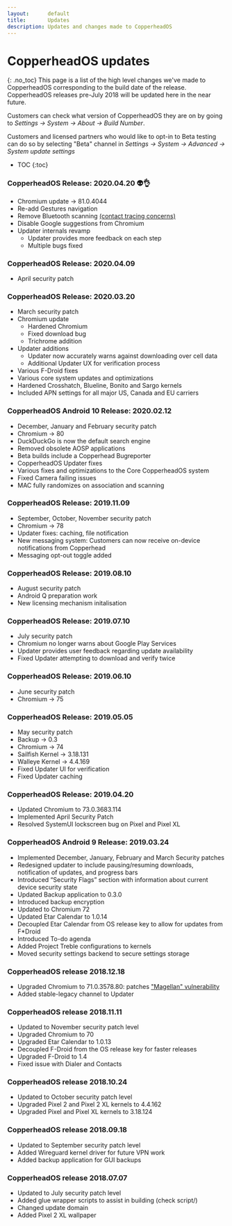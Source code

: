 ```yaml
---
layout:      default
title:       Updates
description: Updates and changes made to CopperheadOS
---
```


# CopperheadOS updates
{: .no_toc}
This page is a list of the high level
changes we've made to CopperheadOS corresponding
to the build date of the release. CopperheadOS
releases pre-July 2018 will be updated here
in the near future.

Customers can check what version of CopperheadOS
they are on by going to *Settings -> System -> About -> Build Number*.

Customers and licensed partners who would like to opt-in to Beta
testing can do so by selecting "Beta" channel in *Settings -> System -> Advanced -> System update settings*

* TOC
{:toc}

### CopperheadOS Release: 2020.04.20 👽👌
* Chromium update -> 81.0.4044
* Re-add Gestures navigation
* Remove Bluetooth scanning [(contact tracing concerns)](https://copperhead.co/blog/contact-tracing-in-modern-times/)
* Disable Google suggestions from Chromium
* Updater internals revamp
  * Updater provides more feedback on each step
  * Multiple bugs fixed

### CopperheadOS Release: 2020.04.09
* April security patch

### CopperheadOS Release: 2020.03.20
* March security patch
* Chromium update
  * Hardened Chromium
  * Fixed download bug
  * Trichrome addition
* Updater additions
  * Updater now accurately warns against downloading over cell data
  * Additional Updater UX for verification process
* Various F-Droid fixes
* Various core system updates and optimizations
* Hardened Crosshatch, Blueline, Bonito and Sargo kernels
* Included APN settings for all major US, Canada and EU carriers

### CopperheadOS Android 10 Release: 2020.02.12
* December, January and February security patch
* Chromium -> 80
* DuckDuckGo is now the default search engine
* Removed obsolete AOSP applications
* Beta builds include a Copperhead Bugreporter
* CopperheadOS Updater fixes
* Various fixes and optimizations to the Core CopperheadOS system
* Fixed Camera failing issues
* MAC fully randomizes on association and scanning

### CopperheadOS Release: 2019.11.09
* September, October, November security patch
* Chromium -> 78
* Updater fixes: caching, file notification
* New messaging system: Customers can now receive on-device notifications from Copperhead
* Messaging opt-out toggle added

### CopperheadOS Release: 2019.08.10
* August security patch
* Android Q preparation work
* New licensing mechanism initalisation

### CopperheadOS Release: 2019.07.10

* July security patch
* Chromium no longer warns about Google Play Services
* Updater provides user feedback regarding update availability
* Fixed Updater attempting to download and verify twice

### CopperheadOS Release: 2019.06.10

* June security patch
* Chromium -> 75

### CopperheadOS Release: 2019.05.05

* May security patch
* Backup -> 0.3
* Chromium -> 74
* Sailfish Kernel -> 3.18.131
* Walleye Kernel -> 4.4.169
* Fixed Updater UI for verification
* Fixed Updater caching

### CopperheadOS Release: 2019.04.20
- Updated Chromium to 73.0.3683.114
- Implemented April Security Patch
- Resolved SystemUI lockscreen bug on Pixel and Pixel XL

### CopperheadOS Android 9 Release: 2019.03.24
* Implemented December, January, February and March Security patches
* Redesigned updater to include pausing/resuming downloads, notification of updates, and progress bars
* Introduced “Security Flags” section with information about current device security state
* Updated Backup application to 0.3.0
* Introduced backup encryption
* Updated to Chromium 72
* Updated Etar Calendar to 1.0.14
* Decoupled Etar Calendar from OS release key to allow for updates from F*Droid
* Introduced To-do agenda
* Added Project Treble configurations to kernels
* Moved security settings backend to secure settings storage

### CopperheadOS release 2018.12.18
* Upgraded Chromium to 71.0.3578.80: patches ["Magellan" vulnerability](https://blade.tencent.com/magellan/index_en.html)
* Added stable-legacy channel to Updater

### CopperheadOS release 2018.11.11
* Updated to November security patch level
* Upgraded Chromium to 70
* Upgraded Etar Calendar to 1.0.13
* Decoupled F-Droid from the OS release key for faster releases
* Upgraded F-Droid to 1.4
* Fixed issue with Dialer and Contacts

### CopperheadOS release 2018.10.24
* Updated to October security patch level
* Upgraded Pixel 2 and Pixel 2 XL kernels to 4.4.162
* Upgraded Pixel and Pixel XL kernels to 3.18.124

### CopperheadOS release 2018.09.18
* Updated to September security patch level
* Added Wireguard kernel driver for future VPN work
* Added backup application for GUI backups

### CopperheadOS release 2018.07.07
* Updated to July security patch level
* Added glue wrapper scripts to assist in building (check script/)
* Changed update domain
* Added Pixel 2 XL wallpaper
